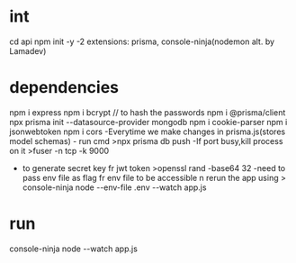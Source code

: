 # int
cd api
npm init -y 
-2 extensions: prisma, console-ninja(nodemon alt. by Lamadev)
# dependencies
npm i express 
npm i bcrypt // to hash the passwords
npm i @prisma/client
npx prisma init --datasource-provider mongodb
npm i cookie-parser
npm i jsonwebtoken
npm i cors
-Everytime we make changes in prisma.js(stores model schemas) - run cmd >npx prisma db push
-If port busy,kill process on it >fuser -n tcp -k 9000
- to generate secret key fr jwt token >openssl rand -base64 32
-need to pass env file as flag fr env file to be accessible n rerun the app using > console-ninja node --env-file .env --watch app.js
# run
console-ninja node --watch app.js
# 